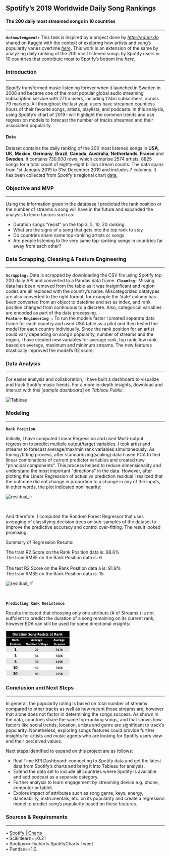 

## **Spotify’s 2019 Worldwide Daily Song Rankings** <br>         
#### The 200 daily most streamed songs in 10 countries

___


 ***<code>Acknowledgment:</code>*** This task is inspired by a project done by *http://eduar.do* shared on Kaggle with the context of exploring how artists and song’s popularity varies overtime [*here*](https://www.kaggle.com/edumucelli/spotifys-worldwide-daily-song-ranking). This work is an extension of the same by analyzing daily ranking of the 200 most listened songs by Spotify users in 10 countries that contribute most to Spotify’s bottom line [*here*](https://www.hypebot.com/hypebot/2018/02/which-countrys-contribute-most-to-spotifys-bottom-line-chart.html).



### Introduction
___

*Spotify* transformed music listening forever when it launched in Sweden in 2008 and became one of the most popular global audio streaming subscription service with 271m users, including 124m subscribers, across 79 markets. All throughout the last year, users have streamed countless hours of their favorite songs, artists, playlists, and podcasts. In this analysis, using Spotify’s chart of 2019 I will highlight the common trends and use regression models to forecast the number of tracks streamed and their associated popularity.

#### Data

Dataset contains the daily ranking of the 200 most listened songs in **USA**, **UK**, **Mexico**, **Germany**, **Brazil**, **Canada**, **Australia**, **Netherlands**, **France** and **Sweden**. It contains 730,000 rows, which comprise 2574 artists, 8825 songs for a total count of eighty-eight billion stream counts.
The data spans from 1st January 2019 to 31st December 2019 and includes 7 columns.
It has been collected from Spotify's regional chart [data.](https://spotifycharts.com/regional)


### Objective and MVP
___

Using the information given in the database I predicted the rank position or the number of streams a song will have in the future and expanded the analysis to learn factors such as:<br>
- Duration songs “resist” on the top 3, 5, 10, 20 ranking.                                                                   
- What are the signs of a song that gets into the top rank to stay<br>                                                       
- Do countries share same top-ranking artists or songs<br>                                                                   
- Are people listening to the very same top-ranking songs in countries far away from each other? 




### Data Scrapping, Cleaning & Feature Engineering
___


**<code>Scrapping:</code>** Data is scrapped by downloading the CSV file using Spotify top 200 daily API and converted to a Pandas data frame.  **<code>Cleaning:</code>**  Missing data has been removed from the table as it was insignificant and region codes are all replaced with the country’s name. Miscategorized datatypes are also converted to the right format, for example the ‘date’ column has been converted from an object to datetime and set as index, and rank position changed from continuous to a discrete. Also, categorical variables are encoded as part of the data processing.<br> 
**<code>Feature Engineering :</code>** To run the models faster I created separate data frame for each country and used USA table as a pilot and then tested the model for each country individually. Since the rank position for an artist could vary depending on song’s popularity, number of streams and the region, I have created new variables for average rank, top rank, low rank based on average, maximum and minimum streams. The new features drastically improved the model’s R2 score. 



### Data Analysis
___

For easier analysis and collaboration, I have built a dashboard to visualize and track Spotify music trends. For a more in-depth insights, download and interact with this [*sample dashboard*] on *Tableau Public.* <br>

![Tableau](https://github.com/moriesam/Spotify-s-Worldwide-Daily-Song-Ranking/blob/master/plots/Tableau_consolidated.png)



### Modeling
___

**<code>Rank Position</code>**

Initially, I have computed Linear Regression and used Multi-output regression to predict multiple output/target variables. I took artist and streams to forecast average/max/min rank variables simultaneously. As tuning /fitting process, after standardizing(scaling) data I used PCA to find linear combinations of current predictor variables and created new "principal components". This process helped to reduce dimensionality and understand the most important "directions" in the data.  However, after plotting the Linear Regression of actual vs prediction residual I realized that the outcome did not change in proportion to a change in any of the inputs, in other words, the plot indicated nonlinearity:<br>

![residual_lr](https://github.com/moriesam/Spotify-s-Worldwide-Daily-Song-Ranking/blob/master/plots/residual_overall_lr.png)

<br>

And therefore, I computed the Random Forest Regressor that uses  averaging of classifying decision trees on sub-samples of the dataset to improve the predictive accuracy and control over-fitting. The result looked promising:
  
Summary of Regression Results:

The train R2 Score on the Rank Position data is:  98.6% <br>
The train RMSE on the Rank Position data is:  6<br>
<br>
The test R2 Score on the Rank Position data a is: 91.9% <br>
The train RMSE on the Rank Position data is:  15<br>


![residual_rf](https://github.com/moriesam/Spotify-s-Worldwide-Daily-Song-Ranking/blob/master/plots/residual_overall_rf.png)

<br>

**<code>Predicting Rank Resistance</code>**

Results indicated that choosing only one attribute (# of Streams ) is not suffcient to predict the duration of a song remaining on its current rank, however EDA can still be used for some directional insights:

<img src="./plots/rank_resist.png" width="40%" height="25%">


<br>


### Conclusion and Next Steps
___

In general, the popularity rating is based on total number of streams compared to other tracks as well as how recent those streams are, however that alone does not factor in determining the songs success. As shown in the data, countries share the same top-ranking songs, and that shows how factors like social trends, location, artists and genre are significant to track’s popularity. Nonetheless, exploring songs features could provide further insights for artists and music agents who are looking for Spotify users view and their perceived values.

Next steps identified to expand on this project are as follows:<br>
- Real Time KPI Dashboard:  connecting to Spotify data and get the latest data from Spotify’s charts and bring it into Tableau for analysis.<br>
- Extend the data set to include all countries where Spotify is available and add podcast as a separate category.<br>
- Further analysis to learn engagement by streaming device e.g. phone, computer or tablet.<br>
- Explore impact of attributes such as song genre, keys, energy, danceability, instrumentals, etc. on its popularity and create a regression model to predict song’s popularity based on these features.



### Sources & Requirements
___

• [Spotify | Charts](https://spotifycharts.com/regional)<br>
• Scikitlearn==0.21<br>
• Spotipy== fycharts.SpotifyCharts Tweet<br>
• Pandas==1.0.
